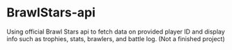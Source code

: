 # BrawlStars-api
Using official Brawl Stars api to fetch data on provided player ID and display info such as trophies, stats, brawlers, and battle log. 
(Not a finished project)
